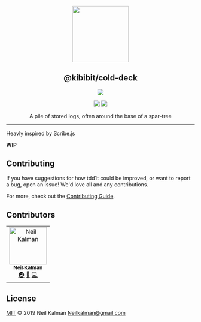 <p align="center">
  <a href="https://github.com/Kibibit/bramch-it" target="blank"><img src="https://upload.wikimedia.org/wikipedia/commons/thumb/1/16/COLD_DECK_LOG_STORAGE_AT_OLYMPIA._THIS_METHOD_IS_PREFERABLE_TO_RAFTING_LOGS_ON_WATER_WHICH_CAUSES_WATER_DETERIORATION_-_NARA_-_552203.jpg/810px-COLD_DECK_LOG_STORAGE_AT_OLYMPIA._THIS_METHOD_IS_PREFERABLE_TO_RAFTING_LOGS_ON_WATER_WHICH_CAUSES_WATER_DETERIORATION_-_NARA_-_552203.jpg" width="150" ></a>
  <h2 align="center">
    @kibibit/cold-deck
  </h2>
</p>
<p align="center">
  <a href="https://www.npmjs.com/package/@kibibit/cold-deck"><img src="https://img.shields.io/npm/v/@kibibit/cold-deck/latest.svg?style=for-the-badge&logo=npm&color=CB3837"></a>
</p>
<p align="center">
  <a href="https://www.npmjs.com/package/@kibibit/cold-deck"><img src="https://img.shields.io/npm/v/@kibibit/cold-deck/next.svg?style=flat-square&logo=npm&color=CB3837"></a>
  <a href="https://salt.bountysource.com/teams/kibibit"><img src="https://img.shields.io/endpoint.svg?url=https://monthly-salt.now.sh/kibibit&style=flat-square"></a>
</p>
<p align="center">
  A pile of stored logs, often around the base of a spar-tree
</p>
<hr>

Heavly inspired by Scribe.js

**WIP**

## Contributing

If you have suggestions for how tdd1t could be improved, or want to report a bug, open an issue! We'd love all and any contributions.

For more, check out the [Contributing Guide](CONTRIBUTING.md).

## Contributors

<!-- ALL-CONTRIBUTORS-LIST:START - Do not remove or modify this section -->
<!-- prettier-ignore -->
<table><tr><td align="center"><a href="https://github.com/Thatkookooguy"><img src="https://avatars0.githubusercontent.com/u/10427304?s=460&v=4" width="100px;" alt="Neil Kalman"/><br /><sub><b>Neil Kalman</b></sub></a><br /><a href="#infra-Thatkookooguy" title="Infrastructure (Hosting, Build-Tools, etc)">🚇</a> <a href="#design-Thatkookooguy" title="Design">🎨</a> <a href="https://github.com/kibibit/cold-deck/commits?author=Thatkookooguy" title="Code">💻</a></td></tr></table>

<!-- ALL-CONTRIBUTORS-LIST:END -->

## License

[MIT](LICENSE) © 2019 Neil Kalman <Neilkalman@gmail.com>
